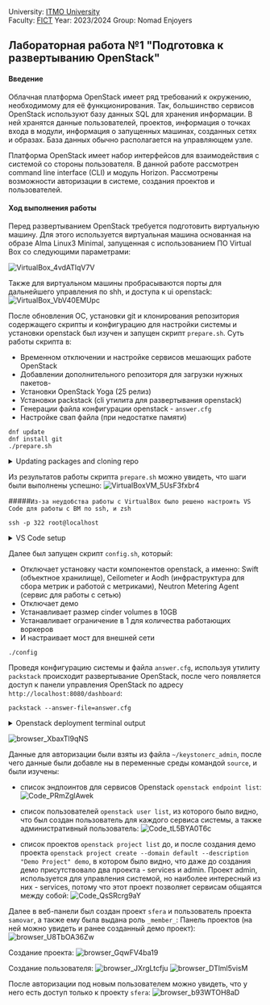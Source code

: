 University: [ITMO University](https://itmo.ru/ru/)  
Faculty: [FICT](https://fict.itmo.ru)
Year: 2023/2024 
Group: Nomad Enjoyers

## Лабораторная работа №1 "Подготовка к развертыванию OpenStack"
#### Введение
Облачная платформа OpenStack имеет ряд требований к окружению, необходимому для её функционирования. Так, большинство сервисов OpenStack используют базу данных SQL для хранения информации. В ней хранятся данные пользователей, проектов, информация о точках входа в модули, информация о запущенных машинах, созданных сетях и образах. База данных обычно располагается на управляющем узле.

Платформа OpenStack имеет набор интерфейсов для взаимодействия c системой со стороны пользователя. В данной работе рассмотрен command line interface (CLI) и модуль Horizon. Рассмотрены возможности авторизации в системе, создания проектов и пользователей.
#### Ход выполнения работы
Перед развертыванием OpenStack требуется подготовить виртуальную машину. Для этого используется виртуальная машина основанная на образе Alma Linux3 Minimal, запущенная с использованием ПО Virtual Box со следующими параметрами:

![VirtualBox_4vdATlqV7V](https://github.com/ch4t5ky/2023_2024-openstack-teamwork/assets/141184937/cff1a06d-1eaa-4fd9-96ca-2b9dac3ed572)

Также для виртуальном машины пробрасываются порты для дальнейшего управления по shh, и доступа к ui openstack:
![VirtualBox_VbV40EMUpc](https://github.com/ch4t5ky/2023_2024-openstack-teamwork/assets/141184937/f9905a68-e09b-4d69-9d7e-b57f2715200c)


После обновления ОС, установки git и клонирования репозитория содержащего скрипты и конфигурацию для настройки системы и установки openstack был изучен и запущен скрипт `prepare.sh`. Суть работы скрипта в:
- Временном отключении и настройке сервисов мешающих работе OpenStack
- Добавлении дополнительного репозиторя для загрузки нужных пакетов-
- Установки OpenStack Yoga (25 релиз)
- Установки packstack (cli утилита для развертывания openstack)
- Генерации файла конфигурации openstack - `answer.cfg`
- Настройке свап файла (при недостатке памяти)
```shell
dnf update
dnf install git
./prepare.sh
```
<details>
<summary>Updating packages and cloning repo</summary>
  
![VirtualBoxVM_ZY2SilglHp](https://github.com/ch4t5ky/2023_2024-openstack-teamwork/assets/141184937/6caa8c24-9c48-40de-9878-b786a1a4d985)

![VirtualBoxVM_CkZI5ezX2F](https://github.com/ch4t5ky/2023_2024-openstack-teamwork/assets/141184937/3841f97e-ca0e-46f2-86a3-c1f72c9b0238)
</details>

Из результатов работы скрипта `prepare.sh` можно увидеть, что шаги были выполнены успешно:
![VirtualBoxVM_5UsF3fxbr4](https://github.com/ch4t5ky/2023_2024-openstack-teamwork/assets/141184937/5bf64296-1ed2-4b24-80c7-7c47032d88ab)

#####`Из-за неудобства работы с VirtualBox было решено настроить VS Code для работы с ВМ по ssh, и zsh`
```
ssh -p 322 root@localhost
```
<details>
<summary>VS Code setup</summary>

![Code_qk4BI548LY](https://github.com/ch4t5ky/2023_2024-openstack-teamwork/assets/141184937/c96e55a0-22b7-4ea8-8cfd-d2f991c55173)
</details>   

Далее был запущен скрипт `config.sh`, который: 
- Отключает установку части компонентов openstack, а именно: Swift (объектное хранилище), Ceilometer и Aodh (инфраструктура для сбора метрик и работой с метриками), Neutron Metering Agent (сервис для работы с сетью)
- Отключает демо
- Устанавливает размер cinder volumes в 10GB
- Устанавливает ограничение в 1 для количества работающих воркеров
- И настраивает мост для внешней сети

```shell
./config
```

Проведя конфигурацию системы и файла `answer.cfg`, используя утилиту `packstack` происходит развертывание OpenStack, после чего появляется доступ к панели управления OpenStack по адресу `http://localhost:8080/dashboard`:
```shell
packstack --answer-file=answer.cfg 
```

<details>
<summary>Openstack deployment terminal output</summary>

![Code_TeunCFPHSI](https://github.com/ch4t5ky/2023_2024-openstack-teamwork/assets/141184937/ce0a1dd2-d9e6-4723-84f7-ea37cad4e2cc)

![Code_mb4tR4uxA6](https://github.com/ch4t5ky/2023_2024-openstack-teamwork/assets/141184937/e52d5849-bda6-4d37-9317-be7cd33d1f3f)
</details>

![browser_XbaxTl9qNS](https://github.com/ch4t5ky/2023_2024-openstack-teamwork/assets/141184937/6a7a5383-7035-4ff4-a933-da87401ecc00)


Данные для авторизации были взяты из файла `~/keystonerc_admin`, после чего данные были добавле ны в переменные среды командой `source`, и были изучены:
- список эндпоинтов для сервисов Openstack `openstack endpoint list`:
![Code_PRmZglAwek](https://github.com/ch4t5ky/2023_2024-openstack-teamwork/assets/141184937/27dcec4f-8685-4dff-8cca-d739c5ad6a51)

- список пользователей `openstack user list`, из которого было видно, что был создан пользователь для каждого сервиса системы, а также административный пользователь:
![Code_tL5BYA0T6c](https://github.com/ch4t5ky/2023_2024-openstack-teamwork/assets/141184937/9096aa15-1570-4c47-a369-47ba641cfba4)
- список проектов `openstack project list` до, и после создания демо проекта `openstack project create --domain default --description "Demo Project" demo`, в котором было видно, что даже до создания демо присутствовало два проекта - services и admin. Проект admin, используется для управления системой, но наиболее интересный из них - services, потому что этот проект позволяет сервисам общаятся между собой:
![Code_QsSRcrg9aY](https://github.com/ch4t5ky/2023_2024-openstack-teamwork/assets/141184937/d07fa815-4555-45c0-931c-a408162414ae)

Далее в веб-панели был создан проект `sfera` и пользователь проекта `samovar`, а также ему была выдана роль `_member_`:
Панель проектов (на ней можно увидеть и ранее созданный демо проект):
![browser_U8TbOA36Zw](https://github.com/ch4t5ky/2023_2024-openstack-teamwork/assets/141184937/636eb8ae-1c02-4070-95bb-5303ef7813a7)

Создание проекта:
![browser_GqwFV4ba19](https://github.com/ch4t5ky/2023_2024-openstack-teamwork/assets/141184937/f4e21ac2-1d50-40fc-a83c-777adfdb6610)

Создание пользователя:
![browser_JXrgLtcfju](https://github.com/ch4t5ky/2023_2024-openstack-teamwork/assets/141184937/d19d210b-9093-4c57-9295-4f382bdc592b)
![browser_DTlml5visM](https://github.com/ch4t5ky/2023_2024-openstack-teamwork/assets/141184937/c0aef644-2f4d-4709-b5fd-18d443ffacf1)

После авторизации под новым пользователем можно увидеть, что у него есть доступ только к проекту `sfera`:
![browser_b93WTOH8aD](https://github.com/ch4t5ky/2023_2024-openstack-teamwork/assets/141184937/c82e5e7c-1525-4327-9531-16cc642ca3ba)
